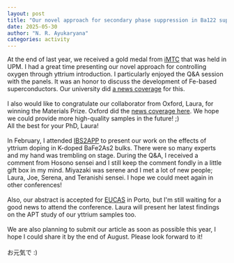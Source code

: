 ```yaml
---
layout: post
title: "Our novel approach for secondary phase suppression in Ba122 superconductors"
date: 2025-05-30
author: "N. R. Ayukaryana"
categories: activity
---
```


At the end of last year, we received a gold medal from [iMTC](https://www.imtc-ictc.upm.edu.my/home) that was held in UPM. I had a great time presenting our novel approach for controlling oxygen through yttrium introduction. I particularly enjoyed the Q&A session with the panels. It was an honor to discuss the development of Fe-based superconductors. Our university did [a news coverage](https://www.tuat.ac.jp/NEWS/activity/20250127_01.html) for this.
<br>
<br>
I also would like to congratulate our collaborator from Oxford, Laura, for winning the Materials Prize. Oxford did the [news coverage here](https://www.materials.ox.ac.uk/article/nicole-mitchell-ironmongers-prize-winner). We hope we could provide more high-quality samples in the future! ;)<br>
All the best for your PhD, Laura!
<br>
<br>
In February, I attended [IBS2APP](https://smartconf.jp/content/ibs2app/) to present our work on the effects of yttrium doping in K-doped BaFe2As2 bulks. There were so many experts and my hand was trembling on stage. During the Q&A, I received a comment from Hosono sensei and I still keep the comment fondly in a little gift box in my mind. Miyazaki was serene and I met a lot of new people; Laura, Joe, Serena, and Teranishi sensei. I hope we could meet again in other conferences!
<br>
<br>
Also, our abstract is accepted for [EUCAS](https://eucas2025.esas.org/) in Porto, but I'm still waiting for a good news to attend the conference. Laura will present her latest findings on the APT study of our yttrium samples too.
<br>
<br>
We are also planning to submit our article as soon as possible this year, I hope I could share it by the end of August. Please look forward to it! 
<br>
<br>
お元気で :)